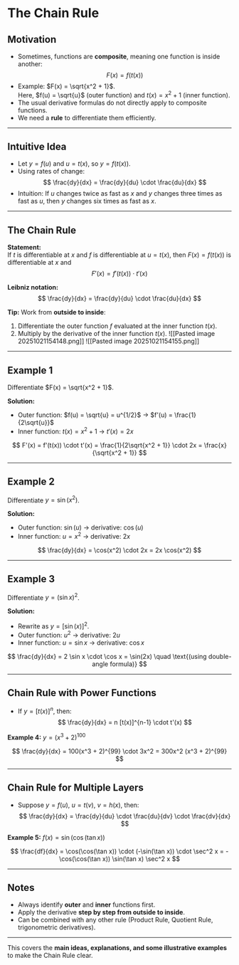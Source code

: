 # The Chain Rule

## Motivation
- Sometimes, functions are **composite**, meaning one function is inside another: 
  $$
  F(x) = f(t(x))
  $$
- Example: $F(x) = \sqrt{x^2 + 1}$.  
  Here, $f(u) = \sqrt{u}$ (outer function) and $t(x) = x^2 + 1$ (inner function).  
- The usual derivative formulas do not directly apply to composite functions.  
- We need a **rule** to differentiate them efficiently.

---

## Intuitive Idea
- Let $y = f(u)$ and $u = t(x)$, so $y = f(t(x))$.  
- Using rates of change:
  $$
  \frac{dy}{dx} = \frac{dy}{du} \cdot \frac{du}{dx}
  $$
- Intuition: If $u$ changes twice as fast as $x$ and $y$ changes three times as fast as $u$, then $y$ changes six times as fast as $x$.

---

## The Chain Rule
**Statement:**  
If $t$ is differentiable at $x$ and $f$ is differentiable at $u = t(x)$, then $F(x) = f(t(x))$ is differentiable at $x$ and
$$
F'(x) = f'(t(x)) \cdot t'(x)
$$

**Leibniz notation:**  
$$
\frac{dy}{dx} = \frac{dy}{du} \cdot \frac{du}{dx}
$$

**Tip:** Work from **outside to inside**:  
1. Differentiate the outer function $f$ evaluated at the inner function $t(x)$.  
2. Multiply by the derivative of the inner function $t(x)$.
![[Pasted image 20251021154148.png]]
![[Pasted image 20251021154155.png]]
---

## Example 1
Differentiate $F(x) = \sqrt{x^2 + 1}$.

**Solution:**
- Outer function: $f(u) = \sqrt{u} = u^{1/2}$ → $f'(u) = \frac{1}{2\sqrt{u}}$  
- Inner function: $t(x) = x^2 + 1$ → $t'(x) = 2x$  

$$
F'(x) = f'(t(x)) \cdot t'(x) = \frac{1}{2\sqrt{x^2 + 1}} \cdot 2x = \frac{x}{\sqrt{x^2 + 1}}
$$

---

## Example 2
Differentiate $y = \sin(x^2)$.

**Solution:**
- Outer function: $\sin(u)$ → derivative: $\cos(u)$  
- Inner function: $u = x^2$ → derivative: $2x$  

$$
\frac{dy}{dx} = \cos(x^2) \cdot 2x = 2x \cos(x^2)
$$

---

## Example 3
Differentiate $y = (\sin x)^2$.

**Solution:**
- Rewrite as $y = [\sin(x)]^2$.  
- Outer function: $u^2$ → derivative: $2u$  
- Inner function: $u = \sin x$ → derivative: $\cos x$  

$$
\frac{dy}{dx} = 2 \sin x \cdot \cos x = \sin(2x) \quad \text{(using double-angle formula)}
$$

---

## Chain Rule with Power Functions
- If $y = [t(x)]^n$, then:
$$
\frac{dy}{dx} = n [t(x)]^{n-1} \cdot t'(x)
$$

**Example 4:** $y = (x^3 + 2)^{100}$

$$
\frac{dy}{dx} = 100(x^3 + 2)^{99} \cdot 3x^2 = 300x^2 (x^3 + 2)^{99}
$$

---

## Chain Rule for Multiple Layers
- Suppose $y = f(u)$, $u = t(v)$, $v = h(x)$, then:
$$
\frac{dy}{dx} = \frac{dy}{du} \cdot \frac{du}{dv} \cdot \frac{dv}{dx}
$$

**Example 5:** $f(x) = \sin(\cos(\tan x))$

$$
\frac{df}{dx} = \cos(\cos(\tan x)) \cdot (-\sin(\tan x)) \cdot \sec^2 x = -\cos(\cos(\tan x)) \sin(\tan x) \sec^2 x
$$

---

## Notes
- Always identify **outer** and **inner** functions first.  
- Apply the derivative **step by step from outside to inside**.  
- Can be combined with any other rule (Product Rule, Quotient Rule, trigonometric derivatives).

---

This covers the **main ideas, explanations, and some illustrative examples** to make the Chain Rule clear.  
